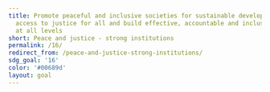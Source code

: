 ```yaml
---
title: Promote peaceful and inclusive societies for sustainable development, provide
  access to justice for all and build effective, accountable and inclusive institutions
  at all levels
short: Peace and justice - strong institutions
permalink: /16/
redirect_from: /peace-and-justice-strong-institutions/
sdg_goal: '16'
color: '#00689d'
layout: goal
---
```


